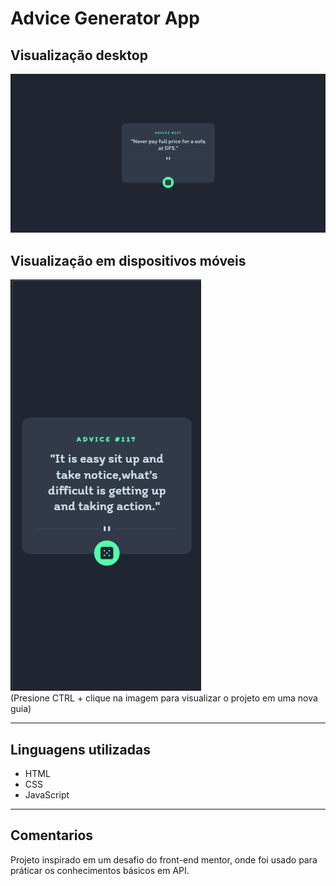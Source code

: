 # Advice Generator App

## Visualização desktop
[<img src="./src/design/desktop.png">](https://duardohenrique.github.io/advice-generator-app/)

## Visualização em dispositivos móveis
[<img src="./src/design/mobile.png">](https://duardohenrique.github.io/advice-generator-app/)
<br>
(Presione CTRL + clique na imagem para visualizar o projeto em uma nova guia)

<hr>

## Linguagens utilizadas

- HTML
- CSS
- JavaScript

<hr>

## Comentarios
Projeto inspirado em um desafio do front-end mentor, onde foi usado para práticar os conhecimentos básicos em API.